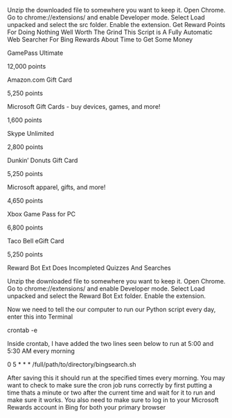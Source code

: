 Unzip the downloaded file to somewhere you want to keep it.
Open Chrome.
Go to chrome://extensions/ and enable Developer mode.
Select Load unpacked and select the src folder.
Enable the extension. Get Reward Points For Doing Nothing Well Worth The Grind
 This Script is A Fully Automatic Web Searcher For Bing Rewards About Time to Get Some Money 
 
 GamePass Ultimate

12,000 points




Amazon.com Gift Card

5,250 points





Microsoft Gift Cards - buy devices,
games, and more!

1,600 points




Skype Unlimited

2,800 points


 

Dunkin’ Donuts Gift Card

5,250 points

Microsoft apparel, gifts, and more!

4,650 points


 

Xbox Game Pass for PC

6,800 points




Taco Bell eGift Card

5,250 points


Reward Bot Ext Does Incompleted Quizzes And Searches

Unzip the downloaded file to somewhere you want to keep it.
Open Chrome.
Go to chrome://extensions/ and enable Developer mode.
Select Load unpacked and select the Reward Bot Ext folder.
Enable the extension.

Now we need to tell the our computer to run our Python script every day, enter this into Terminal

crontab -e

Inside crontab, I have added the two lines seen below to run at 5:00 and 5:30 AM every morning

0 5 * * * /full/path/to/directory/bingsearch.sh

After saving this it should run at the specified times every morning. You may want to check to make sure the cron job runs correctly by first putting a time thats a minute or two after the current time and wait for it to run and make sure it works. You also need to make sure to log in to your Microsoft Rewards account in Bing for both your primary browser 
